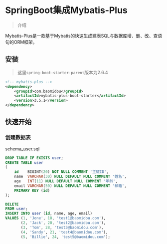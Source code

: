 # SpringBoot集成Mybatis-Plus

> 介绍

Mybatis-Plus是一款基于Mybatis的快速生成建表SQL与数据库增、删、改、查语句的ORM框架。

## 安装

> 这里`spring-boot-starter-parent`版本为2.6.4

```xml
<!-- mybatis-plus -->
<dependency>
    <groupId>com.baomidou</groupId>
    <artifactId>mybatis-plus-boot-starter</artifactId>
    <version>3.5.1</version>
</dependency>
```

## 快速开始

### 创建数据表

schema_user.sql

```sql
DROP TABLE IF EXISTS user;
CREATE TABLE user
(
    id    BIGINT(20) NOT NULL COMMENT '主键ID',
    name  VARCHAR(30) NULL DEFAULT NULL COMMENT '姓名',
    age   INT(11) NULL DEFAULT NULL COMMENT '年龄',
    email VARCHAR(50) NULL DEFAULT NULL COMMENT '邮箱',
    PRIMARY KEY (id)
);

DELETE
FROM user;
INSERT INTO user (id, name, age, email)
VALUES (1, 'Jone', 18, 'test1@baomidou.com'),
       (2, 'Jack', 20, 'test2@baomidou.com'),
       (3, 'Tom', 28, 'test3@baomidou.com'),
       (4, 'Sandy', 21, 'test4@baomidou.com'),
       (5, 'Billie', 24, 'test5@baomidou.com');
```